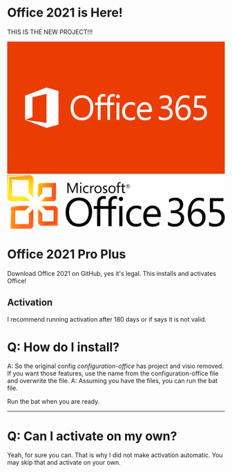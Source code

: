 # Office 2021 is Here!
THIS IS THE NEW PROJECT!!!

![office](Microsoft_Office_365_Logo_white_text-700x425.png)
![classic](Microsoft_Office_365_Logo_black_text-700x172.png)
# Office 2021 Pro Plus
Download Office 2021 on GitHub, yes it's legal.
This installs and activates Office!

## Activation
I recommend running activation after 180 days or if says it is not valid.

# Q: How do I install?
A: So the original config *configuration-office* has project and visio removed. If you want those features, use the name from the configuration-office file and overwrite the file.
A: Assuming you have the files, you can run the bat file.


Run the bat when you are ready.

---


# Q: Can I activate on my own?
Yeah, for sure you can. That is why I did not make activation automatic. You may skip that and activate on your own.

